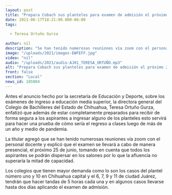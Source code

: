 ```yaml
---
layout: post
title: "Prepara Cobach sus planteles para examen de admisión el próximo 25 de junio "
date: 2021-06-17T18:21:00.000-06:00
tags:
  
  - Teresa Ortuño Gurza
  
author: nil
description: "Se han tenido numerosas reuniones vía zoom con el personal docente"
image: "/uploads/2021/images-EWFEFF.jpg"
video: "nil"
audio: "/uploads/2021/audio-AJ01_TERESA_ORTUÑO.mp3"
alt: "Prepara Cobach sus planteles para examen de admisión el próximo 25 de junio "
front: false
section: "Local"
news_id: 185084
---
```


Antes el anuncio hecho por la secretaría de Educación y Deporte, sobre los exámenes de ingreso a educación media superior, la directora general del Colegio de Bachilleres del Estado de Chihuahua, Teresa Ortuño Gurza, enfatizó que además de estar completamente preparados para recibir de forma segura a los aspirantes a ingresar alguno de los planteles esto servirá para hacer una prueba de cómo sería el regreso a clases luego de más de un año y medio de pandemia.

La titular agregó  que se han tenido numerosas reuniones vía zoom con el personal docente y explicó que el examen se  llevará a cabo de manera presencial, el próximo 25 de junio, tomando en cuenta que todos los aspirantes se podrán dispersar en los salones por lo que la afluencia no superaría la mitad de capacidad.

Los colegios que tienen mayor demanda como lo son los casos del plantel número uno y 10 en Chihuahua capital y el 6, 7, 9 y 11 de ciudad Juárez, tendrán que hacer tandas de 5 horas cada una y en algunos casos llevarse hasta dos días aplicando el examen de admisión.
